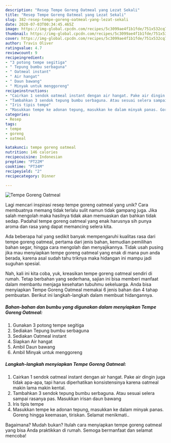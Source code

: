 ```yaml
---
description: "Resep Tempe Goreng Oatmeal yang Lezat Sekali"
title: "Resep Tempe Goreng Oatmeal yang Lezat Sekali"
slug: 382-resep-tempe-goreng-oatmeal-yang-lezat-sekali
date: 2020-07-03T00:34:45.465Z
image: https://img-global.cpcdn.com/recipes/5c3099ae4f1b1fde/751x532cq70/tempe-goreng-oatmeal-foto-resep-utama.jpg
thumbnail: https://img-global.cpcdn.com/recipes/5c3099ae4f1b1fde/751x532cq70/tempe-goreng-oatmeal-foto-resep-utama.jpg
cover: https://img-global.cpcdn.com/recipes/5c3099ae4f1b1fde/751x532cq70/tempe-goreng-oatmeal-foto-resep-utama.jpg
author: Travis Oliver
ratingvalue: 4.7
reviewcount: 9
recipeingredient:
- "3 potong tempe segitiga"
- " Tepung bumbu serbaguna"
- " Oatmeal instant"
- " Air hangat"
- " Daun bawang"
- " Minyak untuk menggoreng"
recipeinstructions:
- "Cairkan 1 sendok oatmeal instant dengan air hangat. Pake air dingin juga tidak apa-apa, tapi harus diperhatikan konsistensinya karena oatmeal makin lama makin kental."
- "Tambahkan 3 sendok tepung bumbu serbaguna. Atau sesuai selera sampai rasanya pas. Masukkan irisan daun bawang"
- "Iris tipis tempe"
- "Masukkan tempe ke adonan tepung, masukkan ke dalam minyak panas. Goreng hingga keemasan, tiriskan. Selamat menikmati.."
categories:
- Resep
tags:
- tempe
- goreng
- oatmeal

katakunci: tempe goreng oatmeal 
nutrition: 146 calories
recipecuisine: Indonesian
preptime: "PT22M"
cooktime: "PT34M"
recipeyield: "2"
recipecategory: Dinner

---
```



![Tempe Goreng Oatmeal](https://img-global.cpcdn.com/recipes/5c3099ae4f1b1fde/751x532cq70/tempe-goreng-oatmeal-foto-resep-utama.jpg)

Lagi mencari inspirasi resep tempe goreng oatmeal yang unik? Cara membuatnya memang tidak terlalu sulit namun tidak gampang juga. Jika salah mengolah maka hasilnya tidak akan memuaskan dan bahkan tidak sedap. Padahal tempe goreng oatmeal yang enak harusnya sih punya aroma dan rasa yang dapat memancing selera kita.

Ada beberapa hal yang sedikit banyak mempengaruhi kualitas rasa dari tempe goreng oatmeal, pertama dari jenis bahan, kemudian pemilihan bahan segar, hingga cara mengolah dan menyajikannya. Tidak usah pusing jika mau menyiapkan tempe goreng oatmeal yang enak di mana pun anda berada, karena asal sudah tahu triknya maka hidangan ini mampu jadi suguhan spesial.




Nah, kali ini kita coba, yuk, kreasikan tempe goreng oatmeal sendiri di rumah. Tetap berbahan yang sederhana, sajian ini bisa memberi manfaat dalam membantu menjaga kesehatan tubuhmu sekeluarga. Anda bisa menyiapkan Tempe Goreng Oatmeal memakai 6 jenis bahan dan 4 tahap pembuatan. Berikut ini langkah-langkah dalam membuat hidangannya.

<!--inarticleads1-->

##### Bahan-bahan dan bumbu yang digunakan dalam menyiapkan Tempe Goreng Oatmeal:

1. Gunakan 3 potong tempe segitiga
1. Sediakan  Tepung bumbu serbaguna
1. Sediakan  Oatmeal instant
1. Siapkan  Air hangat
1. Ambil  Daun bawang
1. Ambil  Minyak untuk menggoreng




<!--inarticleads2-->

##### Langkah-langkah menyiapkan Tempe Goreng Oatmeal:

1. Cairkan 1 sendok oatmeal instant dengan air hangat. Pake air dingin juga tidak apa-apa, tapi harus diperhatikan konsistensinya karena oatmeal makin lama makin kental.
1. Tambahkan 3 sendok tepung bumbu serbaguna. Atau sesuai selera sampai rasanya pas. Masukkan irisan daun bawang
1. Iris tipis tempe
1. Masukkan tempe ke adonan tepung, masukkan ke dalam minyak panas. Goreng hingga keemasan, tiriskan. Selamat menikmati..




Bagaimana? Mudah bukan? Itulah cara menyiapkan tempe goreng oatmeal yang bisa Anda praktikkan di rumah. Semoga bermanfaat dan selamat mencoba!
